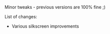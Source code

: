 Minor tweaks - previous versions are 100% fine ;)

List of changes:

- Various silkscreen improvements
